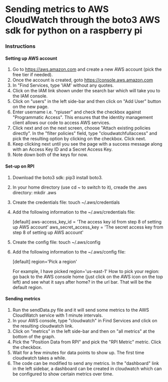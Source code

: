 # Sending metrics to AWS CloudWatch through the boto3 AWS sdk for python on a raspberry pi #

### Instructions ###

#### Setting up AWS account ####

1. Go to https://aws.amazon.com and create a new AWS account (pick the free tier if needed).
2. Once the account is created, goto https://console.aws.amazon.com
3. In "Find Services, type 'IAM' without any quotes.
4. Click on the IAM link shown under the search bar which will take you to the IAM console.
5. Click on "users" in the left side-bar and then click on "Add User" button on the new page.
6. Enter username i.e. "rpiuser" and check the checkbox against "Programmatic Access".
   This ensures that the identity management client allows our code to access AWS services.
7. Click next and on the next screen, choose "Attach existing policies directly". In the "filter policies" field,
   type "cloudwatchfullaccess" and pick the resulting option by clicking on the checkbox. Click next.
8. Keep clicking next until you see the page with a success message along with an Access Key ID and a Secret Access Key.
9. Note down both of the keys for now.

#### Set-up on RPI ####

1. Download the boto3 sdk: pip3 install boto3. 
2. In your home directory (use cd ~ to switch to it), creade the .aws directory: mkdir .aws
3. Create the credentials file: touch ~/.aws/credentials
4. Add the following information to the ~/.aws/credentials file:
   
   [default]
   aws-access_key_id = 'The access key id from step 8 of setting up AWS account'
   aws_secret_access_key = 'The secret access key from step 8 of setting up AWS account'

5. Create the config file: touch ~/.aws/config
6. Add the following information to the ~/.aws/config file:

   [default]
   region='Pick a region'
   
   For example, I have picked region='us-east-1'
   How to pick your region: go back to the AWS console home (just click on the AWS
   icon on the top left) and see what it says after home? in the url bar. That will
   be the default region.

#### Sending metrics ####

1. Run the sendData.py file and it will send some metrics to the AWS CloudWatch service with 1 minute 
   intervals. 
2. In your AWS console, type "cloudwatch" in Find Services and click on the resulting cloudwatch link.
3. Click on "metrics" in the left side-bar and then on "all metrics" at the bottom of the graph. 
4. Pick the "Position Data from RPI" and pick the "RPI Metric" metric. Click the checkbox.
5. Wait for a few minutes for data points to show up. The first time cloudwatch takes a while.
6. The code can be modified to send any metrics. In the "dashboard" link in the left sidebar, a dashboard can be 
   created in cloudwatch which can be configured to show certain metrics over time.
   

